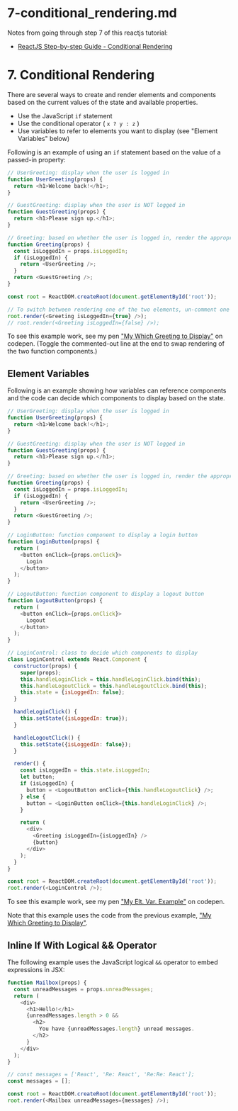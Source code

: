 
# 7-conditional_rendering.md

Notes from going through step 7 of this reactjs tutorial:

- [ReactJS Step-by-step Guide - Conditional Rendering](https://reactjs.org/docs/conditional-rendering.html)

# 7. Conditional Rendering

There are several ways to create and render elements and components based on the current values of the state and available properties.

- Use the JavaScript `if` statement
- Use the conditional operator ( `x ? y : z` )
- Use variables to refer to elements you want to display (see "Element Variables" below)

Following is an example of using an `if` statement based on the value of a passed-in property:

```javascript
// UserGreeting: display when the user is logged in
function UserGreeting(props) {
  return <h1>Welcome back!</h1>;
}

// GuestGreeting: display when the user is NOT logged in
function GuestGreeting(props) {
  return <h1>Please sign up.</h1>;
}

// Greeting: based on whether the user is logged in, render the appropriate greeting
function Greeting(props) {
  const isLoggedIn = props.isLoggedIn;
  if (isLoggedIn) {
    return <UserGreeting />;
  }
  return <GuestGreeting />;
}

const root = ReactDOM.createRoot(document.getElementById('root'));

// To switch between rendering one of the two elements, un-comment one statement and comment-out the other:
root.render(<Greeting isLoggedIn={true} />);
// root.render(<Greeting isLoggedIn={false} />);
```

To see this example work, see my pen ["My Which Greeting to Display"](https://codepen.io/tomwhartung/pen/oNMeoZE?editors=1111) on codepen.
(Toggle the commented-out line at the end to swap rendering of the two function components.)

## Element Variables

Following is an example showing how variables can reference components and the code can decide which components to display based on the state.

```javascript
// UserGreeting: display when the user is logged in
function UserGreeting(props) {
  return <h1>Welcome back!</h1>;
}

// GuestGreeting: display when the user is NOT logged in
function GuestGreeting(props) {
  return <h1>Please sign up.</h1>;
}

// Greeting: based on whether the user is logged in, render the appropriate greeting
function Greeting(props) {
  const isLoggedIn = props.isLoggedIn;
  if (isLoggedIn) {
    return <UserGreeting />;
  }
  return <GuestGreeting />;
}

// LoginButton: function component to display a login button
function LoginButton(props) {
  return (
    <button onClick={props.onClick}>
      Login
    </button>
  );
}

// LogoutButton: function component to display a logout button
function LogoutButton(props) {
  return (
    <button onClick={props.onClick}>
      Logout
    </button>
  );
}

// LoginControl: class to decide which components to display
class LoginControl extends React.Component {
  constructor(props) {
    super(props);
    this.handleLoginClick = this.handleLoginClick.bind(this);
    this.handleLogoutClick = this.handleLogoutClick.bind(this);
    this.state = {isLoggedIn: false};
  }

  handleLoginClick() {
    this.setState({isLoggedIn: true});
  }

  handleLogoutClick() {
    this.setState({isLoggedIn: false});
  }

  render() {
    const isLoggedIn = this.state.isLoggedIn;
    let button;
    if (isLoggedIn) {
      button = <LogoutButton onClick={this.handleLogoutClick} />;
    } else {
      button = <LoginButton onClick={this.handleLoginClick} />;
    }

    return (
      <div>
        <Greeting isLoggedIn={isLoggedIn} />
        {button}
      </div>
    );
  }
}

const root = ReactDOM.createRoot(document.getElementById('root'));
root.render(<LoginControl />);
```

To see this example work, see my pen ["My Elt. Var. Example"](https://codepen.io/tomwhartung/pen/GRBMRKd?editors=0110) on codepen.

Note that this example uses the code from the previous example, ["My Which Greeting to Display"](https://codepen.io/tomwhartung/pen/oNMeoZE?editors=1111).

## Inline If With Logical && Operator

The following example uses the JavaScript logical `&&` operator to embed expressions in JSX:

```javascript
function Mailbox(props) {
  const unreadMessages = props.unreadMessages;
  return (
    <div>
      <h1>Hello!</h1>
      {unreadMessages.length > 0 &&
        <h2>
          You have {unreadMessages.length} unread messages.
        </h2>
      }
    </div>
  );
}

// const messages = ['React', 'Re: React', 'Re:Re: React'];
const messages = [];

const root = ReactDOM.createRoot(document.getElementById('root'));
root.render(<Mailbox unreadMessages={messages} />);
```

```html
```

```javascript
```

```javascript
```

```html
```

